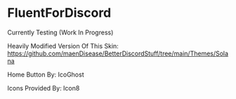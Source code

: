 # FluentForDiscord
Currently Testing (Work In Progress)

Heavily Modified Version Of This Skin: https://github.com/maenDisease/BetterDiscordStuff/tree/main/Themes/Solana

Home Button By: IcoGhost

Icons Provided By: Icon8
